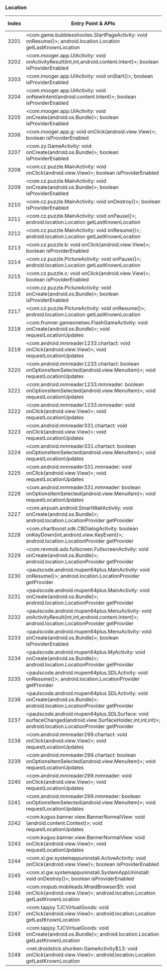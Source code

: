 ### Location
| Index | Entry Point & APIs | Screen shot | Resource id | Label |
| ------------- | ------------- | ------------- |-------------|-------------|
| 3201 | <com.game.bubblesshootex.StartPageActivity: void onResume()>; android.location.Location getLastKnownLocation | ![](D:\COSMOS\output\py\Drebin\VirusShare_Android_20130506\VirusShare_d5824aabbe5e44f450ba199ce77d91d4\com.game.bubblesshootex.StartPageActivity.png) |  | |
| 3202 | <com.mooger.app.UIActivity: void onActivityResult(int,int,android.content.Intent)>; boolean isProviderEnabled | ![](D:\COSMOS\output\py\Drebin\VirusShare_Android_20130506\VirusShare_d5824aabbe5e44f450ba199ce77d91d4\com.mooger.app.UIActivity.png) |  | |
| 3203 | <com.mooger.app.UIActivity: void onStart()>; boolean isProviderEnabled | ![](D:\COSMOS\output\py\Drebin\VirusShare_Android_20130506\VirusShare_d5824aabbe5e44f450ba199ce77d91d4\com.mooger.app.UIActivity.png) |  | |
| 3204 | <com.mooger.app.UIActivity: void onNewIntent(android.content.Intent)>; boolean isProviderEnabled | ![](D:\COSMOS\output\py\Drebin\VirusShare_Android_20130506\VirusShare_d5824aabbe5e44f450ba199ce77d91d4\com.mooger.app.UIActivity.png) |  | |
| 3205 | <com.mooger.app.UIActivity: void onCreate(android.os.Bundle)>; boolean isProviderEnabled | ![](D:\COSMOS\output\py\Drebin\VirusShare_Android_20130506\VirusShare_d5824aabbe5e44f450ba199ce77d91d4\com.mooger.app.UIActivity.png) |  | |
| 3206 | <com.mooger.app.g: void onClick(android.view.View)>; boolean isProviderEnabled | ![](D:\COSMOS\output\py\Drebin\VirusShare_Android_20130506\VirusShare_d5824aabbe5e44f450ba199ce77d91d4\com.mooger.app.UIActivity.png) |  | |
| 3207 | <com.zy.GameActivity: void onCreate(android.os.Bundle)>; boolean isProviderEnabled | ![](D:\COSMOS\output\py\Drebin\VirusShare_Android_20130506\VirusShare_d5824aabbe5e44f450ba199ce77d91d4\com.zy.GameActivity.png) |  | |
| 3208 | <com.cz.puzzle.MainActivity: void onClick(android.view.View)>; boolean isProviderEnabled | ![](D:\COSMOS\output\py\Drebin\VirusShare_Android_20130506\VirusShare_b292bfc93575240a45a38334807228fd\com.cz.puzzle.MainActivity.png) |  | |
| 3209 | <com.cz.puzzle.MainActivity: void onCreate(android.os.Bundle)>; boolean isProviderEnabled | ![](D:\COSMOS\output\py\Drebin\VirusShare_Android_20130506\VirusShare_b292bfc93575240a45a38334807228fd\com.cz.puzzle.MainActivity.png) |  | |
| 3210 | <com.cz.puzzle.MainActivity: void onDestroy()>; boolean isProviderEnabled | ![](D:\COSMOS\output\py\Drebin\VirusShare_Android_20130506\VirusShare_b292bfc93575240a45a38334807228fd\com.cz.puzzle.MainActivity.png) |  | |
| 3211 | <com.cz.puzzle.MainActivity: void onPause()>; android.location.Location getLastKnownLocation | ![](D:\COSMOS\output\py\Drebin\VirusShare_Android_20130506\VirusShare_b292bfc93575240a45a38334807228fd\com.cz.puzzle.MainActivity.png) |  | |
| 3212 | <com.cz.puzzle.MainActivity: void onResume()>; android.location.Location getLastKnownLocation | ![](D:\COSMOS\output\py\Drebin\VirusShare_Android_20130506\VirusShare_b292bfc93575240a45a38334807228fd\com.cz.puzzle.MainActivity.png) |  | |
| 3213 | <com.cz.puzzle.b: void onClick(android.view.View)>; boolean isProviderEnabled | ![](D:\COSMOS\output\py\Drebin\VirusShare_Android_20130506\VirusShare_b292bfc93575240a45a38334807228fd\com.cz.puzzle.PictureActivity.png) |  | |
| 3214 | <com.cz.puzzle.PictureActivity: void onPause()>; android.location.Location getLastKnownLocation | ![](D:\COSMOS\output\py\Drebin\VirusShare_Android_20130506\VirusShare_b292bfc93575240a45a38334807228fd\com.cz.puzzle.PictureActivity.png) |  | |
| 3215 | <com.cz.puzzle.c: void onClick(android.view.View)>; boolean isProviderEnabled | ![](D:\COSMOS\output\py\Drebin\VirusShare_Android_20130506\VirusShare_b292bfc93575240a45a38334807228fd\com.cz.puzzle.PictureActivity.png) |  | |
| 3216 | <com.cz.puzzle.PictureActivity: void onCreate(android.os.Bundle)>; boolean isProviderEnabled | ![](D:\COSMOS\output\py\Drebin\VirusShare_Android_20130506\VirusShare_b292bfc93575240a45a38334807228fd\com.cz.puzzle.PictureActivity.png) |  | |
| 3217 | <com.cz.puzzle.PictureActivity: void onResume()>; android.location.Location getLastKnownLocation | ![](D:\COSMOS\output\py\Drebin\VirusShare_Android_20130506\VirusShare_b292bfc93575240a45a38334807228fd\com.cz.puzzle.PictureActivity.png) |  | |
| 3218 | <com.frunner.gameonetwo.FlashGameActivity: void onCreate(android.os.Bundle)>; void requestLocationUpdates | ![](D:\COSMOS\output\py\Drebin\VirusShare_Android_20130506\VirusShare_b2de424824b239925313bab050855b31\com.frunner.gameonetwo.FlashGameActivity.png) |  | |
| 3219 | <com.android.mmreader1233.chartact: void onClick(android.view.View)>; void requestLocationUpdates | ![](D:\COSMOS\output\py\Drebin\VirusShare_Android_20130506\VirusShare_b2e2fbf6fa43bd6c3d265ef8e52f1fe5\com.android.mmreader1233.chartact.png) |  | |
| 3220 | <com.android.mmreader1233.chartact: boolean onOptionsItemSelected(android.view.MenuItem)>; void requestLocationUpdates | ![](D:\COSMOS\output\py\Drebin\VirusShare_Android_20130506\VirusShare_b2e2fbf6fa43bd6c3d265ef8e52f1fe5\com.android.mmreader1233.chartact.png) |  | |
| 3221 | <com.android.mmreader1233.mmreader: boolean onOptionsItemSelected(android.view.MenuItem)>; void requestLocationUpdates | ![](D:\COSMOS\output\py\Drebin\VirusShare_Android_20130506\VirusShare_b2e2fbf6fa43bd6c3d265ef8e52f1fe5\com.android.mmreader1233.mmreader.png) |  | |
| 3222 | <com.android.mmreader1233.mmreader: void onClick(android.view.View)>; void requestLocationUpdates | ![](D:\COSMOS\output\py\Drebin\VirusShare_Android_20130506\VirusShare_b2e2fbf6fa43bd6c3d265ef8e52f1fe5\com.android.mmreader1233.mmreader.png) |  | |
| 3223 | <com.android.mmreader331.chartact: void onClick(android.view.View)>; void requestLocationUpdates | ![](D:\COSMOS\output\py\Drebin\VirusShare_Android_20130506\VirusShare_b319eed494b80b73d94e71a5e0b1e7a2\com.android.mmreader331.chartact.png) |  | |
| 3224 | <com.android.mmreader331.chartact: boolean onOptionsItemSelected(android.view.MenuItem)>; void requestLocationUpdates | ![](D:\COSMOS\output\py\Drebin\VirusShare_Android_20130506\VirusShare_b319eed494b80b73d94e71a5e0b1e7a2\com.android.mmreader331.chartact.png) |  | |
| 3225 | <com.android.mmreader331.mmreader: void onClick(android.view.View)>; void requestLocationUpdates | ![](D:\COSMOS\output\py\Drebin\VirusShare_Android_20130506\VirusShare_b319eed494b80b73d94e71a5e0b1e7a2\com.android.mmreader331.mmreader.png) |  | |
| 3226 | <com.android.mmreader331.mmreader: boolean onOptionsItemSelected(android.view.MenuItem)>; void requestLocationUpdates | ![](D:\COSMOS\output\py\Drebin\VirusShare_Android_20130506\VirusShare_b319eed494b80b73d94e71a5e0b1e7a2\com.android.mmreader331.mmreader.png) |  | |
| 3227 | <com.airpush.android.SmartWallActivity: void onCreate(android.os.Bundle)>; android.location.LocationProvider getProvider | ![](D:\COSMOS\output\py\Drebin\VirusShare_Android_20130506\VirusShare_b342c72fd9cf874196abc1975753147a\com.airpush.android.SmartWallActivity.png) |  | |
| 3228 | <com.chartboost.sdk.CBDialogActivity: boolean onKeyDown(int,android.view.KeyEvent)>; android.location.LocationProvider getProvider | ![](D:\COSMOS\output\py\Drebin\VirusShare_Android_20130506\VirusShare_b342c72fd9cf874196abc1975753147a\com.chartboost.sdk.CBDialogActivity.png) |  | |
| 3229 | <com.revmob.ads.fullscreen.FullscreenActivity: void onCreate(android.os.Bundle)>; android.location.LocationProvider getProvider | ![](D:\COSMOS\output\py\Drebin\VirusShare_Android_20130506\VirusShare_b342c72fd9cf874196abc1975753147a\com.revmob.ads.fullscreen.FullscreenActivity.png) |  | |
| 3230 | <paulscode.android.mupen64plus.MainActivity: void onResume()>; android.location.LocationProvider getProvider | ![](D:\COSMOS\output\py\Drebin\VirusShare_Android_20130506\VirusShare_b342c72fd9cf874196abc1975753147a\paulscode.android.mupen64plus.MainActivity.png) |  | |
| 3231 | <paulscode.android.mupen64plus.MainActivity: void onCreate(android.os.Bundle)>; android.location.LocationProvider getProvider | ![](D:\COSMOS\output\py\Drebin\VirusShare_Android_20130506\VirusShare_b342c72fd9cf874196abc1975753147a\paulscode.android.mupen64plus.MainActivity.png) |  | |
| 3232 | <paulscode.android.mupen64plus.MenuActivity: void onActivityResult(int,int,android.content.Intent)>; android.location.LocationProvider getProvider | ![](D:\COSMOS\output\py\Drebin\VirusShare_Android_20130506\VirusShare_b342c72fd9cf874196abc1975753147a\paulscode.android.mupen64plus.MenuActivity.png) |  | |
| 3233 | <paulscode.android.mupen64plus.MenuActivity: void onCreate(android.os.Bundle)>; boolean isProviderEnabled | ![](D:\COSMOS\output\py\Drebin\VirusShare_Android_20130506\VirusShare_da1eb34671ed7d19c471f54de56733fb\paulscode.android.mupen64plus.MenuActivity.png) |  | |
| 3234 | <paulscode.android.mupen64plus.MyActivity: void onCreate(android.os.Bundle)>; android.location.LocationProvider getProvider | ![](D:\COSMOS\output\py\Drebin\VirusShare_Android_20130506\VirusShare_b342c72fd9cf874196abc1975753147a\paulscode.android.mupen64plus.MyActivity.png) |  | |
| 3235 | <paulscode.android.mupen64plus.SDLActivity: void onResume()>; android.location.LocationProvider getProvider | ![](D:\COSMOS\output\py\Drebin\VirusShare_Android_20130506\VirusShare_b342c72fd9cf874196abc1975753147a\paulscode.android.mupen64plus.SDLActivity.png) |  | |
| 3236 | <paulscode.android.mupen64plus.SDLActivity: void onCreate(android.os.Bundle)>; android.location.LocationProvider getProvider | ![](D:\COSMOS\output\py\Drebin\VirusShare_Android_20130506\VirusShare_b342c72fd9cf874196abc1975753147a\paulscode.android.mupen64plus.SDLActivity.png) |  | |
| 3237 | <paulscode.android.mupen64plus.SDLSurface: void surfaceChanged(android.view.SurfaceHolder,int,int,int)>; android.location.LocationProvider getProvider | ![](D:\COSMOS\output\py\Drebin\VirusShare_Android_20130506\VirusShare_b342c72fd9cf874196abc1975753147a\paulscode.android.mupen64plus.SDLActivity.png) | {'2131165193': <sensitive_component.SensitiveComponent.SensitiveView object at 0x000001D8DEBA5080>} | |
| 3238 | <com.android.mmreader299.chartact: void onClick(android.view.View)>; void requestLocationUpdates | ![](D:\COSMOS\output\py\Drebin\VirusShare_Android_20130506\VirusShare_b450ea533a2130cb46439e06a8f97a78\com.android.mmreader299.chartact.png) |  | |
| 3239 | <com.android.mmreader299.chartact: boolean onOptionsItemSelected(android.view.MenuItem)>; void requestLocationUpdates | ![](D:\COSMOS\output\py\Drebin\VirusShare_Android_20130506\VirusShare_b450ea533a2130cb46439e06a8f97a78\com.android.mmreader299.chartact.png) |  | |
| 3240 | <com.android.mmreader299.mmreader: void onClick(android.view.View)>; void requestLocationUpdates | ![](D:\COSMOS\output\py\Drebin\VirusShare_Android_20130506\VirusShare_b450ea533a2130cb46439e06a8f97a78\com.android.mmreader299.mmreader.png) |  | |
| 3241 | <com.android.mmreader299.mmreader: boolean onOptionsItemSelected(android.view.MenuItem)>; void requestLocationUpdates | ![](D:\COSMOS\output\py\Drebin\VirusShare_Android_20130506\VirusShare_b450ea533a2130cb46439e06a8f97a78\com.android.mmreader299.mmreader.png) |  | |
| 3242 | <com.kuguo.banner.view.BannerNormalView: void <init>(android.content.Context)>; void requestLocationUpdates | ![](D:\COSMOS\output\py\Drebin\VirusShare_Android_20130506\VirusShare_b4f43e557f25e090b82cf76594f5c942\com.xl.gw.systemappuninstall.SystemAppUninstall.png) | {'2131230741': <sensitive_component.SensitiveComponent.SensitiveView object at 0x000001D8DF019550>} | |
| 3243 | <com.kuguo.banner.view.BannerNormalView: void onClick(android.view.View)>; void requestLocationUpdates | ![](D:\COSMOS\output\py\Drebin\VirusShare_Android_20130506\VirusShare_b4f43e557f25e090b82cf76594f5c942\com.xl.gw.systemappuninstall.SystemAppUninstall.png) | {'2131230741': <sensitive_component.SensitiveComponent.SensitiveView object at 0x000001D8DF019198>} | |
| 3244 | <com.xl.gw.systemappuninstall.ActiveActivity: void onClick(android.view.View)>; boolean isProviderEnabled | ![](D:\COSMOS\output\py\Drebin\VirusShare_Android_20130506\VirusShare_b4f43e557f25e090b82cf76594f5c942\com.xl.gw.systemappuninstall.ActiveActivity.png) |  | |
| 3245 | <com.xl.gw.systemappuninstall.SystemAppUninstall: void onDestroy()>; boolean isProviderEnabled | ![](D:\COSMOS\output\py\Drebin\VirusShare_Android_20130506\VirusShare_b4f43e557f25e090b82cf76594f5c942\com.xl.gw.systemappuninstall.SystemAppUninstall.png) |  | |
| 3246 | <com.mopub.mobileads.MraidBrowser$5: void onClick(android.view.View)>; android.location.Location getLastKnownLocation | ![](D:\COSMOS\output\py\Drebin\VirusShare_Android_20130506\VirusShare_b56d0e036336637232266527da11cf88\com.mopub.mobileads.MraidBrowser.png) |  | |
| 3247 | <com.tapjoy.TJCVirtualGoods: void onClick(android.view.View)>; android.location.Location getLastKnownLocation | ![](D:\COSMOS\output\py\Drebin\VirusShare_Android_20130506\VirusShare_b56d0e036336637232266527da11cf88\com.tapjoy.TJCVirtualGoods.png) |  | |
| 3248 | <com.tapjoy.TJCVirtualGoods: void onCreate(android.os.Bundle)>; android.location.Location getLastKnownLocation | ![](D:\COSMOS\output\py\Drebin\VirusShare_Android_20130506\VirusShare_b56d0e036336637232266527da11cf88\com.tapjoy.TJCVirtualGoods.png) |  | |
| 3249 | <net.droidstick.shuriken.GameActivity$13: void onClick(android.view.View)>; android.location.Location getLastKnownLocation | ![](D:\COSMOS\output\py\Drebin\VirusShare_Android_20130506\VirusShare_b56d0e036336637232266527da11cf88\net.droidstick.shuriken.GameActivity.png) |  | |
